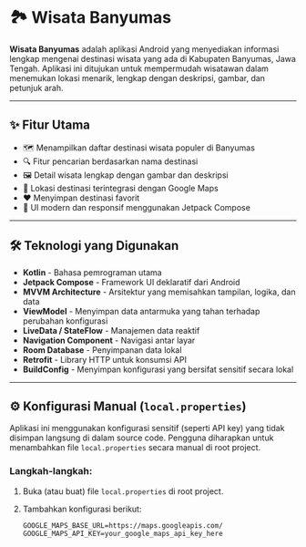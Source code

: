 # 🏞️ Wisata Banyumas

**Wisata Banyumas** adalah aplikasi Android yang menyediakan informasi lengkap mengenai destinasi wisata yang ada di Kabupaten Banyumas, Jawa Tengah. Aplikasi ini ditujukan untuk mempermudah wisatawan dalam menemukan lokasi menarik, lengkap dengan deskripsi, gambar, dan petunjuk arah.

---

## ✨ Fitur Utama

- 🗺️ Menampilkan daftar destinasi wisata populer di Banyumas
- 🔍 Fitur pencarian berdasarkan nama destinasi
- 🖼️ Detail wisata lengkap dengan gambar dan deskripsi
- 📍 Lokasi destinasi terintegrasi dengan Google Maps
- ❤️ Menyimpan destinasi favorit
- 🌙 UI modern dan responsif menggunakan Jetpack Compose

---

## 🛠️ Teknologi yang Digunakan

- **Kotlin** - Bahasa pemrograman utama
- **Jetpack Compose** - Framework UI deklaratif dari Android
- **MVVM Architecture** - Arsitektur yang memisahkan tampilan, logika, dan data
- **ViewModel** - Menyimpan data antarmuka yang tahan terhadap perubahan konfigurasi
- **LiveData / StateFlow** - Manajemen data reaktif
- **Navigation Component** - Navigasi antar layar
- **Room Database** - Penyimpanan data lokal
- **Retrofit** - Library HTTP untuk konsumsi API
- **BuildConfig** - Menyimpan konfigurasi yang bersifat sensitif secara lokal

---

## ⚙️ Konfigurasi Manual (`local.properties`)

Aplikasi ini menggunakan konfigurasi sensitif (seperti API key) yang tidak disimpan langsung di dalam source code. Pengguna diharapkan untuk menambahkan file `local.properties` secara manual di root project.

### Langkah-langkah:

1. Buka (atau buat) file `local.properties` di root project.
2. Tambahkan konfigurasi berikut:

   ```properties
   GOOGLE_MAPS_BASE_URL=https://maps.googleapis.com/
   GOOGLE_MAPS_API_KEY=your_google_maps_api_key_here
